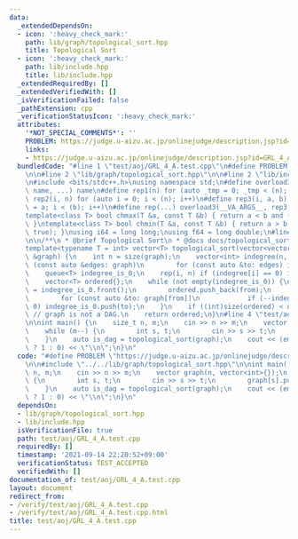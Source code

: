 ```yaml
---
data:
  _extendedDependsOn:
  - icon: ':heavy_check_mark:'
    path: lib/graph/topological_sort.hpp
    title: Topological Sort
  - icon: ':heavy_check_mark:'
    path: lib/include.hpp
    title: lib/include.hpp
  _extendedRequiredBy: []
  _extendedVerifiedWith: []
  _isVerificationFailed: false
  _pathExtension: cpp
  _verificationStatusIcon: ':heavy_check_mark:'
  attributes:
    '*NOT_SPECIAL_COMMENTS*': ''
    PROBLEM: https://judge.u-aizu.ac.jp/onlinejudge/description.jsp?id=GRL_4_A
    links:
    - https://judge.u-aizu.ac.jp/onlinejudge/description.jsp?id=GRL_4_A
  bundledCode: "#line 1 \"test/aoj/GRL_4_A.test.cpp\"\n#define PROBLEM \"https://judge.u-aizu.ac.jp/onlinejudge/description.jsp?id=GRL_4_A\"\
    \n\n#line 2 \"lib/graph/topological_sort.hpp\"\n\n#line 2 \"lib/include.hpp\"\n\
    \n#include <bits/stdc++.h>\nusing namespace std;\n#define overload3(_1, _2, _3,\
    \ name, ...) name\n#define rep1(n) for (auto _tmp = 0; _tmp < (n); _tmp++)\n#define\
    \ rep2(i, n) for (auto i = 0; i < (n); i++)\n#define rep3(i, a, b) for (auto i\
    \ = a; i < (b); i++)\n#define rep(...) overload3(__VA_ARGS__, rep3, rep2, rep1)(__VA_ARGS__)\n\
    template<class T> bool chmax(T &a, const T &b) { return a < b and (a = b, true);\
    \ }\ntemplate<class T> bool chmin(T &a, const T &b) { return a > b and (a = b,\
    \ true); }\nusing i64 = long long;\nusing f64 = long double;\n#line 4 \"lib/graph/topological_sort.hpp\"\
    \n\n/**\n * @brief Topological Sort\n * @docs docs/topological_sort.md\n*/\n\n\
    template<typename T = int> vector<T> topological_sort(vector<vector<T>> const\
    \ &graph) {\n    int n = size(graph);\n    vector<int> indegree(n, 0);\n    for\
    \ (const auto &edges: graph)\n        for (const auto &to: edges) indegree[to]++;\n\
    \    queue<T> indegree_is_0;\n    rep(i, n) if (indegree[i] == 0) indegree_is_0.push(i);\n\
    \    vector<T> ordered{};\n    while (not empty(indegree_is_0)) {\n        T from\
    \ = indegree_is_0.front();\n        ordered.push_back(from);\n        indegree_is_0.pop();\n\
    \        for (const auto &to: graph[from])\n            if (--indegree[to] ==\
    \ 0) indegree_is_0.push(to);\n    }\n    if ((int)size(ordered) < n) return {};\
    \ // graph is not a DAG.\n    return ordered;\n}\n#line 4 \"test/aoj/GRL_4_A.test.cpp\"\
    \n\nint main() {\n    size_t n, m;\n    cin >> n >> m;\n    vector graph(n, vector<int>{});\n\
    \    while (m--) {\n        int s, t;\n        cin >> s >> t;\n        graph[s].push_back(t);\n\
    \    }\n    auto is_dag = topological_sort(graph);\n    cout << (empty(is_dag)\
    \ ? 1 : 0) << \"\\n\";\n}\n"
  code: "#define PROBLEM \"https://judge.u-aizu.ac.jp/onlinejudge/description.jsp?id=GRL_4_A\"\
    \n\n#include \"../../lib/graph/topological_sort.hpp\"\n\nint main() {\n    size_t\
    \ n, m;\n    cin >> n >> m;\n    vector graph(n, vector<int>{});\n    while (m--)\
    \ {\n        int s, t;\n        cin >> s >> t;\n        graph[s].push_back(t);\n\
    \    }\n    auto is_dag = topological_sort(graph);\n    cout << (empty(is_dag)\
    \ ? 1 : 0) << \"\\n\";\n}\n"
  dependsOn:
  - lib/graph/topological_sort.hpp
  - lib/include.hpp
  isVerificationFile: true
  path: test/aoj/GRL_4_A.test.cpp
  requiredBy: []
  timestamp: '2021-09-14 22:20:52+09:00'
  verificationStatus: TEST_ACCEPTED
  verifiedWith: []
documentation_of: test/aoj/GRL_4_A.test.cpp
layout: document
redirect_from:
- /verify/test/aoj/GRL_4_A.test.cpp
- /verify/test/aoj/GRL_4_A.test.cpp.html
title: test/aoj/GRL_4_A.test.cpp
---
```

